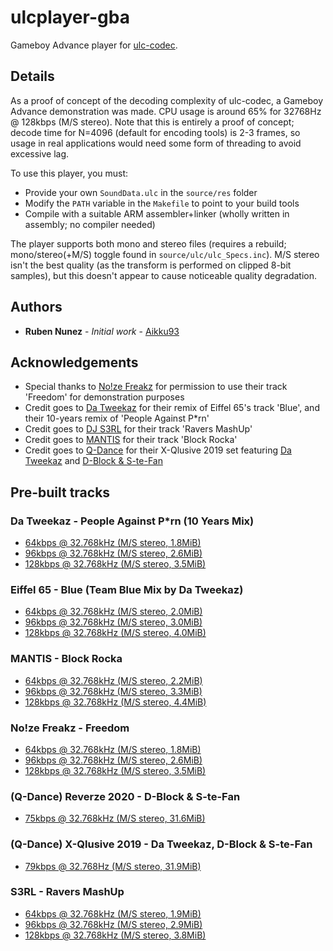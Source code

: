 # ulcplayer-gba
Gameboy Advance player for [ulc-codec](https://github.com/Aikku93/ulc-codec).

## Details

As a proof of concept of the decoding complexity of ulc-codec, a Gameboy Advance demonstration was made. CPU usage is around 65% for 32768Hz @ 128kbps (M/S stereo). Note that this is entirely a proof of concept; decode time for N=4096 (default for encoding tools) is 2-3 frames, so usage in real applications would need some form of threading to avoid excessive lag.

To use this player, you must:
* Provide your own ```SoundData.ulc``` in the ```source/res``` folder
* Modify the ```PATH``` variable in the ```Makefile``` to point to your build tools
* Compile with a suitable ARM assembler+linker (wholly written in assembly; no compiler needed)

The player supports both mono and stereo files (requires a rebuild; mono/stereo(+M/S) toggle found in ```source/ulc/ulc_Specs.inc```). M/S stereo isn't the best quality (as the transform is performed on clipped 8-bit samples), but this doesn't appear to cause noticeable quality degradation.

## Authors
* **Ruben Nunez** - *Initial work* - [Aikku93](https://github.com/Aikku93)

## Acknowledgements
* Special thanks to [No!ze Freakz](https://soundcloud.com/user-462957379) for permission to use their track 'Freedom' for demonstration purposes
* Credit goes to [Da Tweekaz](http://datweekaz.com/) for their remix of Eiffel 65's track 'Blue', and their 10-years remix of 'People Against P*rn'
* Credit goes to [DJ S3RL](https://djs3rl.com/) for their track 'Ravers MashUp'
* Credit goes to [MANTIS](https://soundcloud.com/mantisdubstep) for their track 'Block Rocka'
* Credit goes to [Q-Dance](https://www.q-dance.com/) for their X-Qlusive 2019 set featuring [Da Tweekaz](http://datweekaz.com/) and [D-Block & S-te-Fan](https://www.dblock-stefan.com/)

## Pre-built tracks

### Da Tweekaz - People Against P\*rn (10 Years Mix)
* [64kbps @ 32.768kHz (M/S stereo, 1.8MiB)](https://github.com/Aikku93/ulcplayer-gba-prebuilt/raw/master/Da%20Tweekaz%20-%20People%20Against%20Porn%20(10%20Years%20Mix)%20(64kbps).gba)
* [96kbps @ 32.768kHz (M/S stereo, 2.6MiB)](https://github.com/Aikku93/ulcplayer-gba-prebuilt/raw/master/Da%20Tweekaz%20-%20People%20Against%20Porn%20(10%20Years%20Mix)%20(96kbps).gba)
* [128kbps @ 32.768kHz (M/S stereo, 3.5MiB)](https://github.com/Aikku93/ulcplayer-gba-prebuilt/raw/master/Da%20Tweekaz%20-%20People%20Against%20Porn%20(10%20Years%20Mix)%20(128kbps).gba)

### Eiffel 65 - Blue (Team Blue Mix by Da Tweekaz)
* [64kbps @ 32.768kHz (M/S stereo, 2.0MiB)](https://github.com/Aikku93/ulcplayer-gba-prebuilt/raw/master/Eiffel%2065%20-%20Blue%20(Team%20Blue%20Mix)%20-%20Da%20Tweekaz%20(64kbps).gba)
* [96kbps @ 32.768kHz (M/S stereo, 3.0MiB)](https://github.com/Aikku93/ulcplayer-gba-prebuilt/raw/master/Eiffel%2065%20-%20Blue%20(Team%20Blue%20Mix)%20-%20Da%20Tweekaz%20(96kbps).gba)
* [128kbps @ 32.768kHz (M/S stereo, 4.0MiB)](https://github.com/Aikku93/ulcplayer-gba-prebuilt/raw/master/Eiffel%2065%20-%20Blue%20(Team%20Blue%20Mix)%20-%20Da%20Tweekaz%20(128kbps).gba)

### MANTIS - Block Rocka
* [64kbps @ 32.768kHz (M/S stereo, 2.2MiB)](https://github.com/Aikku93/ulcplayer-gba-prebuilt/raw/master/MANTIS%20-%20Block%20Rocka%20(64kbps).gba)
* [96kbps @ 32.768kHz (M/S stereo, 3.3MiB)](https://github.com/Aikku93/ulcplayer-gba-prebuilt/raw/master/MANTIS%20-%20Block%20Rocka%20(96kbps).gba)
* [128kbps @ 32.768kHz (M/S stereo, 4.4MiB)](https://github.com/Aikku93/ulcplayer-gba-prebuilt/raw/master/MANTIS%20-%20Block%20Rocka%20(128kbps).gba)

### No!ze Freakz - Freedom
* [64kbps @ 32.768kHz (M/S stereo, 1.8MiB)](https://github.com/Aikku93/ulcplayer-gba-prebuilt/raw/master/No!ze%20Freakz%20-%20Freedom%20(64kbps).gba)
* [96kbps @ 32.768kHz (M/S stereo, 2.6MiB)](https://github.com/Aikku93/ulcplayer-gba-prebuilt/raw/master/No!ze%20Freakz%20-%20Freedom%20(96kbps).gba)
* [128kbps @ 32.768kHz (M/S stereo, 3.5MiB)](https://github.com/Aikku93/ulcplayer-gba-prebuilt/raw/master/No!ze%20Freakz%20-%20Freedom%20(128kbps).gba)

### (Q-Dance) Reverze 2020 - D-Block & S-te-Fan
* [75kbps @ 32.768kHz (M/S stereo, 31.6MiB)](https://github.com/Aikku93/ulcplayer-gba-prebuilt/raw/master/Reverze%202020%20-%20D-Block%20&%20S-te-Fan%20(75kbps).gba)

### (Q-Dance) X-Qlusive 2019 - Da Tweekaz, D-Block & S-te-Fan
* [79kbps @ 32.768Hz (M/S stereo, 31.9MiB)](https://github.com/Aikku93/ulcplayer-gba-prebuilt/raw/master/X-Qlusive%202019%20-%20Da%20Tweekaz,%20D-Block%20&%20S-te-Fan%20(79kbps).gba)

### S3RL - Ravers MashUp
* [64kbps @ 32.768kHz (M/S stereo, 1.9MiB)](https://github.com/Aikku93/ulcplayer-gba-prebuilt/raw/master/S3RL%20-%20Ravers%20MashUp%20(64kbps).gba)
* [96kbps @ 32.768kHz (M/S stereo, 2.9MiB)](https://github.com/Aikku93/ulcplayer-gba-prebuilt/raw/master/S3RL%20-%20Ravers%20MashUp%20(96kbps).gba)
* [128kbps @ 32.768kHz (M/S stereo, 3.8MiB)](https://github.com/Aikku93/ulcplayer-gba-prebuilt/raw/master/S3RL%20-%20Ravers%20MashUp%20(128kbps).gba)
